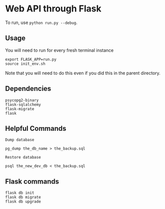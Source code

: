 # Web API through Flask

To run, use `python run.py --debug`. 

## Usage

You will need to run for every fresh terminal instance

```
export FLASK_APP=run.py
source init_env.sh
```

Note that you will need to do this even if you did this in the parent directory.

## Dependencies

```
psycopg2-binary
flask-sqlalchemy
flask-migrate
flask
```

## Helpful Commands

```
Dump database

pg_dump the_db_name > the_backup.sql

Restore database

psql the_new_dev_db < the_backup.sql
```

## Flask commands

```
flask db init
flask db migrate 
flask db upgrade
```
